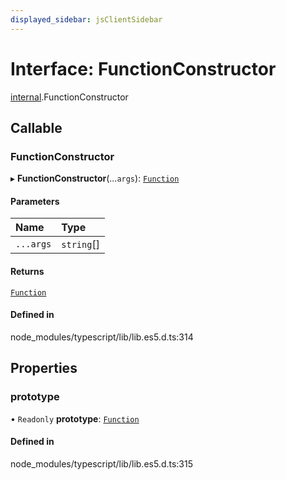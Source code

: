 ```yaml
---
displayed_sidebar: jsClientSidebar
---
```


# Interface: FunctionConstructor

[internal](../modules/internal.md).FunctionConstructor

## Callable

### FunctionConstructor

▸ **FunctionConstructor**(...`args`): [`Function`](../modules/internal.md#function)

#### Parameters

| Name | Type |
| :------ | :------ |
| `...args` | `string`[] |

#### Returns

[`Function`](../modules/internal.md#function)

#### Defined in

node_modules/typescript/lib/lib.es5.d.ts:314

## Properties

### prototype

• `Readonly` **prototype**: [`Function`](../modules/internal.md#function)

#### Defined in

node_modules/typescript/lib/lib.es5.d.ts:315

